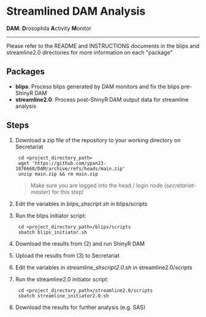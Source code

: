 # Streamlined DAM Analysis

**DAM**: **D**rosophila **A**ctivity **M**onitor

---

Please refer to the README and INSTRUCTIONS documents in the blips and streamline2.0 directories for more information on each "package"

## Packages

- **blips**: Process blips generated by DAM monitors and fix the blips pre-ShinyR DAM
- **streamline2.0**: Process post-ShinyR DAM output data for streamline analysis

## Steps

1. Download a zip file of the repository to your working directory on Secretariat

        cd <project_directory_path>
        wget 'https://github.com/ypan23-1876660/DAM/archive/refs/heads/main.zip'
        unzip main.zip && rm main.zip

   > Make sure you are logged into the head / login node (*secretariat-master*) for this step!

2. Edit the variables in *blips_shscript.sh* in blips/scripts

3. Run the blips initiator script: 

        cd <project_directory_path>/blips/scripts
        sbatch blips_initiator.sh

4. Download the results from (2) and run ShinyR DAM

5. Upload the results from (3) to Secretariat

6. Edit the variables in *streamline_shscript2.0.sh* in streamline2.0/scripts

7. Run the streamline2.0 initiator script: 

        cd <project_directory_path>/streamline2.0/scripts
        sbatch streamline_initiator2.0.sh

8. Download the results for further analysis (e.g. SAS)
